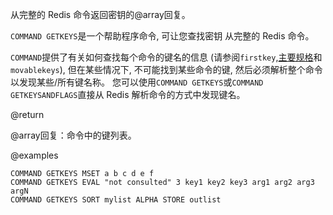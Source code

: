 从完整的 Redis 命令返回密钥的@array回复。

`COMMAND GETKEYS`是一个帮助程序命令, 可让您查找密钥
从完整的 Redis 命令。

`COMMAND`提供了有关如何查找每个命令的键名的信息 (请参阅`firstkey`,[主要规格](/topics/key-specs#logical-operation-flags)和`movablekeys`),
但在某些情况下, 不可能找到某些命令的键, 然后必须解析整个命令以发现某些/所有键名称。
您可以使用`COMMAND GETKEYS`或`COMMAND GETKEYSANDFLAGS`直接从 Redis 解析命令的方式中发现键名。

@return

@array回复：命令中的键列表。

@examples

```cli
COMMAND GETKEYS MSET a b c d e f
COMMAND GETKEYS EVAL "not consulted" 3 key1 key2 key3 arg1 arg2 arg3 argN
COMMAND GETKEYS SORT mylist ALPHA STORE outlist
```
